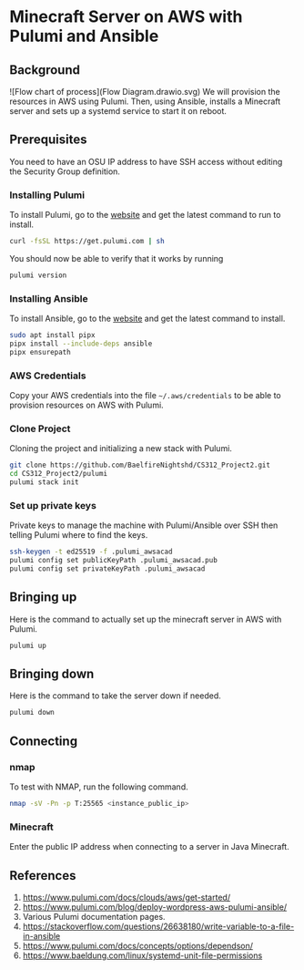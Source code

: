 # Minecraft Server on AWS with Pulumi and Ansible

## Background
![Flow chart of process](Flow Diagram.drawio.svg)
We will provision the resources in AWS using Pulumi. Then, using Ansible, installs a Minecraft server and sets up a systemd service to start it on reboot. 

## Prerequisites
You need to have an OSU IP address to have SSH access without editing the Security Group definition. 

### Installing Pulumi
To install Pulumi, go to the [website](https://www.pulumi.com/docs/install/) and get the latest command to run to install. 

```bash
curl -fsSL https://get.pulumi.com | sh
```

You should now be able to verify that it works by running
```bash
pulumi version
```

### Installing Ansible
To install Ansible, go to the [website](https://docs.ansible.com/ansible/latest/installation_guide/intro_installation.html) and get the latest command to install. 
```bash
sudo apt install pipx
pipx install --include-deps ansible
pipx ensurepath
```

### AWS Credentials
Copy your AWS credentials into the file `~/.aws/credentials` to be able to provision resources on AWS with Pulumi. 

### Clone Project
Cloning the project and initializing a new stack with Pulumi. 
```bash
git clone https://github.com/BaelfireNightshd/CS312_Project2.git
cd CS312_Project2/pulumi
pulumi stack init
```

### Set up private keys
Private keys to manage the machine with Pulumi/Ansible over SSH then telling Pulumi where to find the keys. 
```bash
ssh-keygen -t ed25519 -f .pulumi_awsacad
pulumi config set publicKeyPath .pulumi_awsacad.pub
pulumi config set privateKeyPath .pulumi_awsacad
```

## Bringing up
Here is the command to actually set up the minecraft server in AWS with Pulumi. 
```bash
pulumi up
```

## Bringing down
Here is the command to take the server down if needed. 
```bash
pulumi down
```

## Connecting
### nmap
To test with NMAP, run the following command.
```bash
nmap -sV -Pn -p T:25565 <instance_public_ip>
```

### Minecraft
Enter the public IP address when connecting to a server in Java Minecraft. 



## References
1. https://www.pulumi.com/docs/clouds/aws/get-started/
1. https://www.pulumi.com/blog/deploy-wordpress-aws-pulumi-ansible/
1. Various Pulumi documentation pages.
1. https://stackoverflow.com/questions/26638180/write-variable-to-a-file-in-ansible
1. https://www.pulumi.com/docs/concepts/options/dependson/
1. https://www.baeldung.com/linux/systemd-unit-file-permissions
